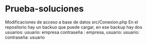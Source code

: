 # Prueba-soluciones

Modificaciones de acceso a base de datos src/Conexion.php
En el repositorio  hay un backuo que puede cargar, en ese backup hay dos usuarios:
usuario: empresa contraseña : empresa, usuario: usuario: contraseña: usuario 
